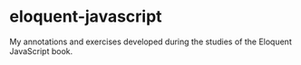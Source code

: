 # eloquent-javascript
My annotations and exercises developed during the studies of the Eloquent JavaScript book.
